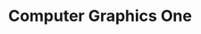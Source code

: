 ---
layout: course-cards
type: course-home
appsused: macos, cc, indd, ai, psd, pdf
title: "Computer Graphics One"
level: cg1
description: "DSN1562 -- The field of computer graphics consists of page layout, illustration and photo manipulation. Page layout is the hub for illustrations and photographs. Purpose-built instructional web pages, in-class and video tutorials guide students through the process of building electronic documents in Adobe InDesign, containing images edited in Photoshop and custom digital illustrations created in Adobe Illustrator. Activities include learning common technology-related terminology, organizing graphics files and fonts, illustrating digitally and editing photographs which they integrate into page designs."
---